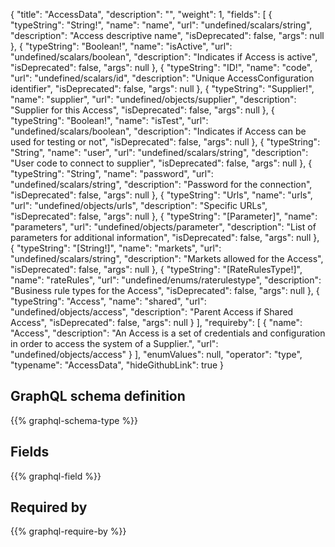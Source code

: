 {
  "title": "AccessData",
  "description": "",
  "weight": 1,
  "fields": [
    {
      "typeString": "String!",
      "name": "name",
      "url": "undefined/scalars/string",
      "description": "Access descriptive name",
      "isDeprecated": false,
      "args": null
    },
    {
      "typeString": "Boolean!",
      "name": "isActive",
      "url": "undefined/scalars/boolean",
      "description": "Indicates if Access is active",
      "isDeprecated": false,
      "args": null
    },
    {
      "typeString": "ID!",
      "name": "code",
      "url": "undefined/scalars/id",
      "description": "Unique AccessConfiguration identifier",
      "isDeprecated": false,
      "args": null
    },
    {
      "typeString": "Supplier!",
      "name": "supplier",
      "url": "undefined/objects/supplier",
      "description": "Supplier for this Access",
      "isDeprecated": false,
      "args": null
    },
    {
      "typeString": "Boolean!",
      "name": "isTest",
      "url": "undefined/scalars/boolean",
      "description": "Indicates if Access can be used for testing or not",
      "isDeprecated": false,
      "args": null
    },
    {
      "typeString": "String",
      "name": "user",
      "url": "undefined/scalars/string",
      "description": "User code to connect to supplier",
      "isDeprecated": false,
      "args": null
    },
    {
      "typeString": "String",
      "name": "password",
      "url": "undefined/scalars/string",
      "description": "Password for the connection",
      "isDeprecated": false,
      "args": null
    },
    {
      "typeString": "Urls",
      "name": "urls",
      "url": "undefined/objects/urls",
      "description": "Specific URLs",
      "isDeprecated": false,
      "args": null
    },
    {
      "typeString": "[Parameter]",
      "name": "parameters",
      "url": "undefined/objects/parameter",
      "description": "List of parameters for additional information",
      "isDeprecated": false,
      "args": null
    },
    {
      "typeString": "[String!]",
      "name": "markets",
      "url": "undefined/scalars/string",
      "description": "Markets allowed for the Access",
      "isDeprecated": false,
      "args": null
    },
    {
      "typeString": "[RateRulesType!]",
      "name": "rateRules",
      "url": "undefined/enums/raterulestype",
      "description": "Business rule types for the Access",
      "isDeprecated": false,
      "args": null
    },
    {
      "typeString": "Access",
      "name": "shared",
      "url": "undefined/objects/access",
      "description": "Parent Access if Shared Access",
      "isDeprecated": false,
      "args": null
    }
  ],
  "requireby": [
    {
      "name": "Access",
      "description": "An Access is a set of credentials and configuration in order to access the system of a Supplier.",
      "url": "undefined/objects/access"
    }
  ],
  "enumValues": null,
  "operator": "type",
  "typename": "AccessData",
  "hideGithubLink": true
}
## GraphQL schema definition

{{% graphql-schema-type %}}

## Fields

{{% graphql-field %}}

## Required by

{{% graphql-require-by %}}
